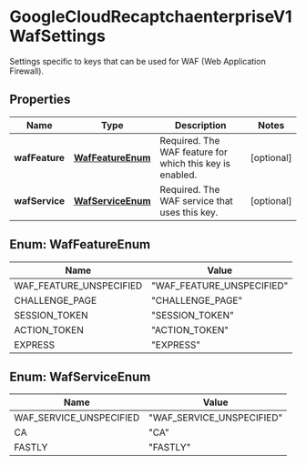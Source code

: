

# GoogleCloudRecaptchaenterpriseV1WafSettings

Settings specific to keys that can be used for WAF (Web Application Firewall).

## Properties

| Name | Type | Description | Notes |
|------------ | ------------- | ------------- | -------------|
|**wafFeature** | [**WafFeatureEnum**](#WafFeatureEnum) | Required. The WAF feature for which this key is enabled. |  [optional] |
|**wafService** | [**WafServiceEnum**](#WafServiceEnum) | Required. The WAF service that uses this key. |  [optional] |



## Enum: WafFeatureEnum

| Name | Value |
|---- | -----|
| WAF_FEATURE_UNSPECIFIED | &quot;WAF_FEATURE_UNSPECIFIED&quot; |
| CHALLENGE_PAGE | &quot;CHALLENGE_PAGE&quot; |
| SESSION_TOKEN | &quot;SESSION_TOKEN&quot; |
| ACTION_TOKEN | &quot;ACTION_TOKEN&quot; |
| EXPRESS | &quot;EXPRESS&quot; |



## Enum: WafServiceEnum

| Name | Value |
|---- | -----|
| WAF_SERVICE_UNSPECIFIED | &quot;WAF_SERVICE_UNSPECIFIED&quot; |
| CA | &quot;CA&quot; |
| FASTLY | &quot;FASTLY&quot; |



